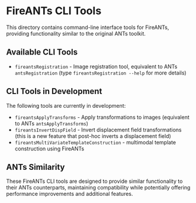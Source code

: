# FireANTs CLI Tools

This directory contains command-line interface tools for FireANTs, providing functionality similar to the original ANTs toolkit.

## Available CLI Tools

- `fireantsRegistration` - Image registration tool, equivalent to ANTs `antsRegistration` (type `fireantsRegistration --help` for more details)

## CLI Tools in Development

The following tools are currently in development:

- `fireantsApplyTransforms` - Apply transformations to images (equivalent to ANTs `antsApplyTransforms`)
- `fireantsInvertDispField` - Invert displacement field transformations (this is a new feature that post-hoc inverts a displacement field)
- `fireantsMultiVariateTemplateConstruction` - multimodal template construction using FireANTs

## ANTs Similarity

These FireANTs CLI tools are designed to provide similar functionality to their ANTs counterparts, maintaining compatibility while potentially offering performance improvements and additional features.

